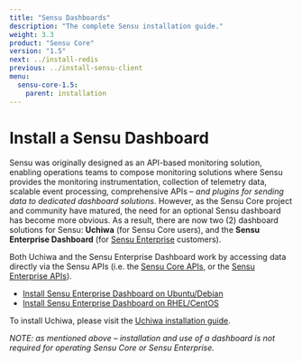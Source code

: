 ```yaml
---
title: "Sensu Dashboards"
description: "The complete Sensu installation guide."
weight: 3.3
product: "Sensu Core"
version: "1.5"
next: ../install-redis
previous: ../install-sensu-client
menu:
  sensu-core-1.5:
    parent: installation
---
```


# Install a Sensu Dashboard

Sensu was originally designed as an API-based monitoring solution, enabling
operations teams to compose monitoring solutions where Sensu provides the
monitoring instrumentation, collection of telemetry data, scalable event
processing, comprehensive APIs &ndash; _and plugins for sending data to
dedicated dashboard solutions_. However, as the Sensu Core project and community
have matured, the need for an optional Sensu dashboard has become more obvious.
As a result, there are now two (2) dashboard solutions for Sensu: **Uchiwa**
(for Sensu Core users), and the **Sensu Enterprise Dashboard** (for [Sensu
Enterprise][sensu-enterprise] customers).

Both Uchiwa and the Sensu Enterprise Dashboard work by accessing data directly
via the Sensu APIs (i.e. the [Sensu Core APIs][core-api], or the [Sensu
Enterprise APIs][enterprise-api]).

- [Install Sensu Enterprise Dashboard on Ubuntu/Debian](../../platforms/sensu-on-ubuntu-debian/#sensu-enterprise)
- [Install Sensu Enterprise Dashboard on RHEL/CentOS](../../platforms/sensu-on-rhel-centos/#sensu-enterprise)

To install Uchiwa, please visit the [Uchiwa installation guide][uchiwa-install].

_NOTE: as mentioned above &ndash; installation and use of a dashboard is not
required for operating Sensu Core or Sensu Enterprise._

[sensu-enterprise]:       https://sensuapp.org/enterprise
[core-api]:               ../../api/overview
[enterprise-api]:         /sensu-enterprise/latest/api/
[uchiwa-install]:         /uchiwa/latest/getting-started/installation
